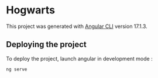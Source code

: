 # Hogwarts

This project was generated with [Angular CLI](https://github.com/angular/angular-cli) version 17.1.3.


## Deploying the project
To deploy the project, launch angular in development mode : 

`ng serve`

